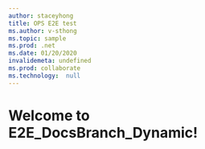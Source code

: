 ```yaml
---
author: staceyhong
title: OPS E2E test
ms.author: v-sthong
ms.topic: sample
ms.prod: .net
ms.date: 01/20/2020
invalidemeta: undefined
ms.prod: collaborate 
ms.technology:  null
---
```


# Welcome to E2E_DocsBranch_Dynamic!
